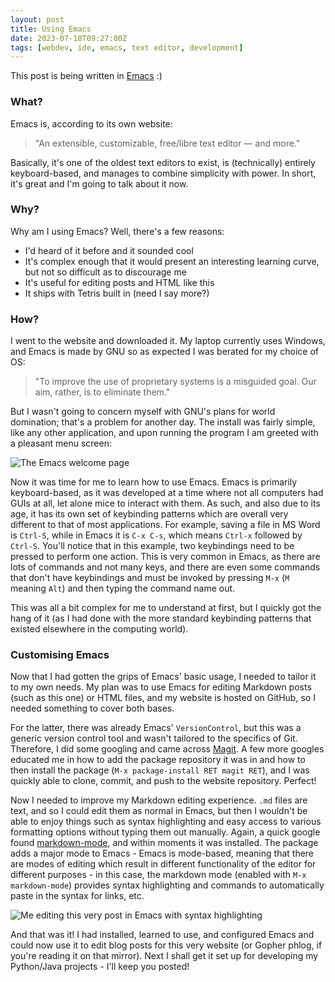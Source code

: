 ```yaml
---
layout: post
title: Using Emacs
date: 2023-07-18T09:27:00Z
tags: [webdev, ide, emacs, text editor, development]
---
```


This post is being written in [Emacs](https://www.gnu.org/software/emacs/) :)

### What?

Emacs is, according to its own website:

> "An extensible, customizable, free/libre text editor — and more."

Basically, it's one of the oldest text editors to exist, is (technically) entirely keyboard-based, and manages to combine simplicity with power. In short, it's great and I'm going to talk about it now.

### Why?

Why am I using Emacs? Well, there's a few reasons:

- I'd heard of it before and it sounded cool
- It's complex enough that it would present an interesting learning curve, but not so difficult as to discourage me
- It's useful for editing posts and HTML like this
- It ships with Tetris built in (need I say more?)

### How?

I went to the website and downloaded it.
My laptop currently uses Windows, and Emacs is made by GNU so as expected I was berated for my choice of OS:

> "To improve the use of proprietary systems is a misguided goal. Our aim, rather, is to eliminate them."

But I wasn't going to concern myself with GNU's plans for world domination; that's a problem for another day. The install was fairly simple, like any other application, and upon running the program I am greeted with a pleasant menu screen:

![The Emacs welcome page](https://cdn.discordapp.com/attachments/838048982873538572/1130779711820267570/image.png)

Now it was time for me to learn how to use Emacs.
Emacs is primarily keyboard-based, as it was developed at a time where not all computers had GUIs at all, let alone mice to interact with them. As such, and also due to its age, it has its own set of keybinding patterns which are overall very different to that of most applications. For example, saving a file in MS Word is `Ctrl-S`, while in Emacs it is `C-x C-s`, which means `Ctrl-x` followed by `Ctrl-S`. You'll notice that in this example, two keybindings need to be pressed to perform one action. This is very common in Emacs, as there are lots of commands and not many keys, and there are even some commands that don't have keybindings and must be invoked by pressing `M-x` (`M` meaning `Alt`) and then typing the command name out.

This was all a bit complex for me to understand at first, but I quickly got the hang of it (as I had done with the more standard keybinding patterns that existed elsewhere in the computing world).

### Customising Emacs

Now that I had gotten the grips of Emacs' basic usage, I needed to tailor it to my own needs.
My plan was to use Emacs for editing Markdown posts (such as this one) or HTML files, and my website is hosted on GitHub, so I needed something to cover both bases.

For the latter, there was already Emacs' `VersionControl`, but this was a generic version control tool and wasn't tailored to the specifics of Git. Therefore, I did some googling and came across [Magit](https://magit.vc). A few more googles educated me in how to add the package repository it was in and how to then install the package (`M-x package-install RET magit RET`), and I was quickly able to clone, commit, and push to the website repository. Perfect!

Now I needed to improve my Markdown editing experience. `.md` files are text, and so I could edit them as normal in Emacs, but then I wouldn't be able to enjoy things such as syntax highlighting and easy access to various formatting options without typing them out manually. Again, a quick google found [markdown-mode](https://github.com/jrblevin/markdown-mode), and within moments it was installed. The package adds a major mode to Emacs - Emacs is mode-based, meaning that there are modes of editing which result in different functionality of the editor for different purposes - in this case, the markdown mode (enabled with `M-x markdown-mode`) provides syntax highlighting and commands to automatically paste in the syntax for links, etc.

![Me editing this very post in Emacs with syntax highlighting](https://cdn.discordapp.com/attachments/838048982873538572/1130784754657153024/image.png)

And that was it! I had installed, learned to use, and configured Emacs and could now use it to edit blog posts for this very website (or Gopher phlog, if you're reading it on that mirror).
Next I shall get it set up for developing my Python/Java projects - I'll keep you posted!
